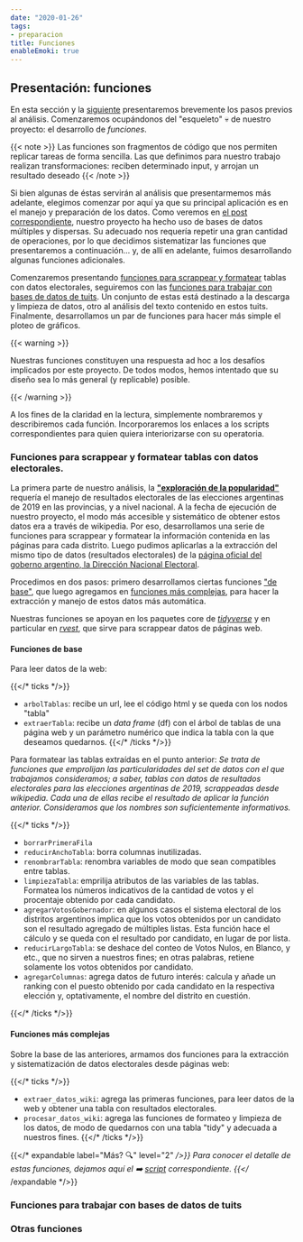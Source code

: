 ```yaml
---
date: "2020-01-26"
tags:
- preparacion
title: Funciones
enableEmoki: true
---
```


## Presentación: funciones

En esta sección y la [siguiente](/preparacion_datos/) presentaremos brevemente los pasos previos al análisis. Comenzaremos ocupándonos del "esqueleto" :skull: de nuestro proyecto: el desarrollo de _funciones_. 

{{< note >}}
Las funciones son fragmentos de código que nos permiten replicar tareas de forma sencilla. Las que definimos para nuestro trabajo realizan transformaciones: reciben determinado input, y arrojan un resultado deseado
{{< /note >}}

Si bien algunas de éstas servirán al análisis que presentarmemos más adelante, elegimos comenzar por aquí ya que su principal aplicación es en el manejo y preparación de los datos. Como veremos en [el post correspondiente](/preparacion_datos/), nuestro proyecto ha hecho uso de bases de datos múltiples y dispersas. Su adecuado nos requería repetir una gran cantidad de operaciones, por lo que decidimos sistematizar las funciones que presentaremos a continuación... y, de allí en adelante, fuimos desarrollando algunas funciones adicionales. 

Comenzaremos presentando [funciones para scrappear y formatear]() tablas con datos electorales, seguiremos con las [funciones para trabajar con bases de datos de tuits](). Un conjunto de estas está destinado a la descarga y limpieza de datos, otro al análisis del texto contenido en estos tuits. Finalmente, desarrollamos un par de funciones para hacer más simple el ploteo de gráficos. 

{{< warning >}}

Nuestras funciones constituyen una respuesta ad hoc a los desafíos implicados por este proyecto. De todos modos, hemos intentado que su diseño sea lo más general (y replicable) posible. 

{{< /warning >}}

A los fines de la claridad en la lectura, simplemente nombraremos y describiremos cada función. Incorporaremos los enlaces a los scripts correspondientes para quien quiera interiorizarse con su operatoria. 

### Funciones para scrappear y formatear tablas con datos electorales.

La primera parte de nuestro análisis, la **["exploración de la popularidad"](/explorando_popularidad/)** requería el manejo de resultados electorales de las elecciones argentinas de 2019 en las provincias, y a nivel nacional. A la fecha de ejecución de nuestro proyecto, el modo más accesible y sistemático de obtener estos datos era a través de wikipedia. Por eso, desarrollamos una serie de funciones para scrappear y formatear la información contenida en las páginas para cada distrito. Luego pudimos aplicarlas a la extracción del mismo tipo de datos (resultados electorales) de la [página oficial del goberno argentino, la  Dirección Nacional Electoral](https://www.argentina.gob.ar/interior/dine/resultados-y-estadisticas/elecciones-2019).

Procedimos en dos pasos: primero desarrollamos ciertas funciones ["de base"](), que luego agregamos en [funciones más complejas](), para hacer la extracción y manejo de estos datos más automática. 

Nuestras funciones se apoyan en los paquetes core de  _[tidyverse](https://www.tidyverse.org/)_ y en particular en _[rvest](https://rvest.tidyverse.org/)_, que sirve para scrappear datos de páginas web. 

#### Funciones de base

Para leer datos de la web:

{{</* ticks */>}}
* `arbolTablas`: recibe un url, lee el código html y se queda con los nodos "tabla"
* `extraerTabla`: recibe un _data frame_ (df) con el árbol de tablas de una página web y un parámetro numérico que indica la tabla con la que deseamos quedarnos.
{{</* /ticks */>}}

Para formatear las tablas extraídas en el punto anterior:
_Se trata de funciones que emprolijan las particularidades del set de datos con el que trabajamos consideramos; a saber, tablas con datos de resultados electorales para las elecciones argentinas de 2019, scrappeadas desde wikipedia. Cada una de ellas recibe el resultado de aplicar la función anterior. Consideramos que los nombres son suficientemente informativos._

{{</* ticks */>}}

* `borrarPrimeraFila`
* `reducirAnchoTabla`: borra columnas inutilizadas.
* `renombrarTabla`: renombra variables de modo que sean compatibles entre tablas.
* `limpiezaTabla`: emprilija atributos de las variables de las tablas. Formatea los números indicativos de la cantidad de votos y el procentaje obtenido por cada candidato.
* `agregarVotosGobernador`: en algunos casos el sistema electoral de los distritos argentinos implica que los votos obtenidos por un candidato son el resultado agregado de múltiples listas. Esta función hace el cálculo y se queda con el resultado por candidato, en lugar de por lista.
* `reducirLargoTabla`: se deshace del conteo de Votos Nulos, en Blanco, y etc., que no sirven a nuestros fines; en otras palabras, retiene solamente los votos obtenidos por candidato. 
* `agregarColumnas`: agrega datos de futuro interés: calcula y añade un ranking con el puesto obtenido por cada candidato en la respectiva elección y, optativamente, el nombre del distrito en cuestión. 

 
{{</* /ticks */>}}

#### Funciones más complejas

Sobre la base de las anteriores, armamos dos funciones para la extracción y sistematización de datos electorales desde páginas web:

{{</* ticks */>}}
* `extraer_datos_wiki`: agrega las primeras funciones, para leer datos de la web y obtener una tabla con resultados electorales. 
* `procesar_datos_wiki`: agrega las funciones de formateo y limpieza de los datos, de modo de quedarnos con una tabla "tidy" y adecuada a nuestros fines.
{{</* /ticks */>}}

{{</* expandable label="Más? :mag:"  level="2" */>}}
Para conocer el detalle de estas funciones, dejamos aquí el :arrow_right: [script](https://github.com/CVFH/Tuits_arg_2019/blob/master/Modules/tablasElectorales.R) correspondiente.
{{</* /expandable */>}}

### Funciones para trabajar con bases de datos de tuits

### Otras funciones




